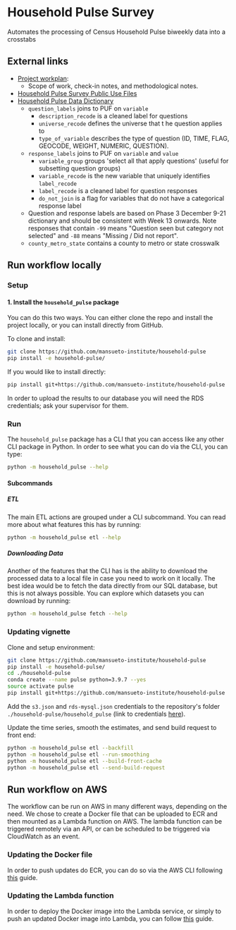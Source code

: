 # Household Pulse Survey

Automates the processing of Census Household Pulse biweekly data into a crosstabs

## External links

* [Project workplan](https://docs.google.com/document/d/1w9o-pM68D3nr9rKDgwtDZqzrRjwVasWdZGQk5tnHXYE/edit):
  * Scope of work, check-in notes, and methodological notes.
* [Household Pulse Survey Public Use Files](https://www.census.gov/programs-surveys/household-pulse-survey/datasets.html)
* [Household Pulse Data Dictionary](https://docs.google.com/spreadsheets/d/1xrfmQT7Ub1ayoNe05AQAFDhqL7qcKNSW6Y7XuA8s8uo/edit#gid=974836931)
  * `question_labels` joins to PUF on `variable`
    * `description_recode` is a cleaned label for questions
    * `universe_recode` defines the universe that t
    he question applies to
    * `type_of_variable` describes the type of question (ID, TIME, FLAG, GEOCODE, WEIGHT, NUMERIC, QUESTION).
  * `response_labels` joins to PUF on `variable` and `value`
    * `variable_group` groups 'select all that apply questions' (useful for subsetting question groups)
    * `variable_recode` is the new variable that uniquely identifies `label_recode`
    * `label_recode` is a cleaned label for question responses
    * `do_not_join` is a flag for variables that do not have a categorical response label
  * Question and response labels are based on Phase 3 December 9-21 dictionary and should be consistent with Week 13 onwards. Note responses that contain `-99` means "Question seen but category not selected" and `-88` means "Missing / Did not report".
  * `county_metro_state` contains a county to metro or state crosswalk

## Run workflow locally

### Setup

#### 1. Install the `household_pulse` package

You can do this two ways. You can either clone the repo and install the project locally, or you can install directly from GitHub.

To clone and install:

```bash
git clone https://github.com/mansueto-institute/household-pulse
pip install -e household-pulse/
```

If you would like to install directly:

``` bash
pip install git+https://github.com/mansueto-institute/household-pulse
```

In order to upload the results to our database you will need the RDS credentials; ask your supervisor for them.

### Run

The `household_pulse` package has a CLI that you can access like any other CLI package in Python. In order to see what you can do via the CLI, you can type:

``` bash
python -m household_pulse --help
```

#### Subcommands

##### ETL

The main ETL actions are grouped under a CLI subcommand. You can read more about what features this has by running:

```bash
python -m household_pulse etl --help
```

##### Downloading Data

Another of the features that the CLI has is the ability to download the processed data to a local file in case you need to work on it locally. The best idea would be to fetch the data directly from our SQL database, but this is not always possible. You can explore which datasets you can download by running:

```bash
python -m household_pulse fetch --help
```

### Updating vignette

Clone and setup environment:
```bash
git clone https://github.com/mansueto-institute/household-pulse
pip install -e household-pulse/
cd ./household-pulse   
conda create --name pulse python=3.9.7 --yes   
source activate pulse 
pip install git+https://github.com/mansueto-institute/household-pulse
```

Add the `s3.json` and `rds-mysql.json` credentials to the repository's folder `./household-pulse/household_pulse` (link to credentials [here](https://drive.google.com/drive/folders/1f1N6_LbMW454YmHWf6QZ7PDoPSNeGUix?usp=sharing)).

Update the time series, smooth the estimates, and send build request to front end:
```bash
python -m household_pulse etl --backfill  
python -m household_pulse etl --run-smoothing 
python -m household_pulse etl --build-front-cache
python -m household_pulse etl --send-build-request 
```

## Run workflow on AWS

The workflow can be run on AWS in many different ways, depending on the need. We chose to create a Docker file that can be uploaded to ECR and then mounted as a Lambda function on AWS. The lambda function can be triggered remotely via an API, or can be scheduled to be triggered via CloudWatch as an event.

### Updating the Docker file

In order to push updates do ECR, you can do so via the AWS CLI following [this](https://docs.aws.amazon.com/AmazonECR/latest/userguide/getting-started-cli.html) guide.

### Updating the Lambda function

In order to deploy the Docker image into the Lambda service, or simply to push an updated Docker image into Lambda, you can follow [this](https://docs.aws.amazon.com/lambda/latest/dg/configuration-images.html) guide.
